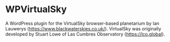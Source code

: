 # WPVirtualSky
A WordPress plugin for the VirtualSky browser-based planetarium by Ian Lauwerys (https://www.blackwaterskies.co.uk/). VirtualSky was originally developed by Stuart Lowe of Las Cumbres Observatory (https://lco.global).
